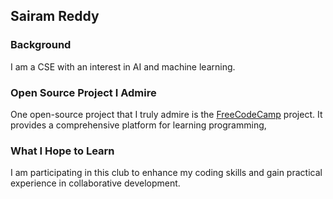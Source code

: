 ## Sairam Reddy

### Background
I am a CSE with an interest in AI and machine learning.

### Open Source Project I Admire
One open-source project that I truly admire is the [FreeCodeCamp](https://github.com/freeCodeCamp/freeCodeCamp) project. 
It provides a comprehensive platform for learning programming,
### What I Hope to Learn
I am participating in this club to enhance my coding skills and gain practical experience in collaborative development.
